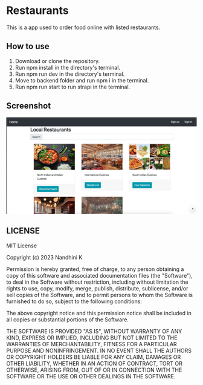 # Restaurants

This is a app used to order food online with listed restaurants.

## How to use

1. Download or clone the repository.
2. Run npm install in the directory's terminal.
3. Run npm run dev in the directory's terminal.
4. Move to backend folder and run npm i in the terminal.
5. Run npm run start to run strapi in the terminal.

## Screenshot

![](./public/restaurant-app.png)

## LICENSE

MIT License

Copyright (c) 2023 Nandhini K

Permission is hereby granted, free of charge, to any person obtaining a copy
of this software and associated documentation files (the "Software"), to deal
in the Software without restriction, including without limitation the rights
to use, copy, modify, merge, publish, distribute, sublicense, and/or sell
copies of the Software, and to permit persons to whom the Software is
furnished to do so, subject to the following conditions:

The above copyright notice and this permission notice shall be included in all
copies or substantial portions of the Software.

THE SOFTWARE IS PROVIDED "AS IS", WITHOUT WARRANTY OF ANY KIND, EXPRESS OR
IMPLIED, INCLUDING BUT NOT LIMITED TO THE WARRANTIES OF MERCHANTABILITY,
FITNESS FOR A PARTICULAR PURPOSE AND NONINFRINGEMENT. IN NO EVENT SHALL THE
AUTHORS OR COPYRIGHT HOLDERS BE LIABLE FOR ANY CLAIM, DAMAGES OR OTHER
LIABILITY, WHETHER IN AN ACTION OF CONTRACT, TORT OR OTHERWISE, ARISING FROM,
OUT OF OR IN CONNECTION WITH THE SOFTWARE OR THE USE OR OTHER DEALINGS IN THE
SOFTWARE.
